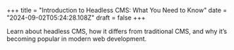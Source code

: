 +++
title = "Introduction to Headless CMS: What You Need to Know"
date = "2024-09-02T05:24:28.108Z"
draft = false
+++

  Learn about headless CMS, how it differs from traditional CMS, and why it’s becoming popular in modern web development.
        